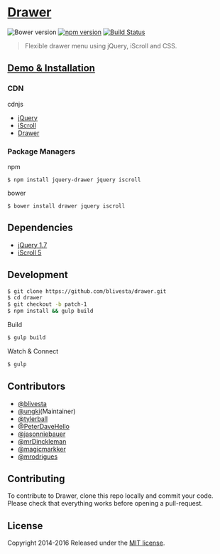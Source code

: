 # [Drawer](http://blivesta.github.io/drawer)

![Bower version](https://img.shields.io/bower/v/drawer.svg?style=flat)
[![npm version](https://img.shields.io/npm/v/jquery-drawer.svg?style=flat)](https://www.npmjs.com/package/jquery-drawer)
[![Build Status](https://img.shields.io/travis/blivesta/drawer/master.svg?style=flat)](https://travis-ci.org/blivesta/drawer)

> Flexible drawer menu using jQuery, iScroll and CSS.

## [Demo & Installation](http://git.blivesta.com/drawer/)

### CDN

cdnjs

- [jQuery](https://cdnjs.com/libraries/jquery)
- [iScroll](https://cdnjs.com/libraries/iScroll)
- [Drawer](https://cdnjs.com/libraries/drawer)

### Package Managers

npm

```
$ npm install jquery-drawer jquery iscroll
```

bower

```
$ bower install drawer jquery iscroll
```
## Dependencies
- [jQuery 1.7](https://github.com/jquery/jquery)
- [iScroll 5](https://github.com/cubiq/iscroll)

## Development

```bash
$ git clone https://github.com/blivesta/drawer.git
$ cd drawer
$ git checkout -b patch-1
$ npm install && gulp build
```

Build
```bash
$ gulp build
```

Watch & Connect
```bash
$ gulp
```

## Contributors
- [@blivesta](https://github.com/blivesta)
- [@ungki](https://github.com/ungki)(Maintainer)
- [@tylerball](https://github.com/tylerball)
- [@PeterDaveHello](https://github.com/PeterDaveHello)
- [@jasonniebauer](https://github.com/jasonniebauer)
- [@mrDinckleman](https://github.com/mrDinckleman)
- [@magicmarkker](https://github.com/magicmarkker)
- [@mrodrigues](https://github.com/mrodrigues)

## Contributing

To contribute to Drawer, clone this repo locally and commit your code.
Please check that everything works before opening a pull-request.

## License
Copyright 2014-2016 Released under the [MIT license](https://github.com/blivesta/drawer/blob/master/LICENSE.md).
